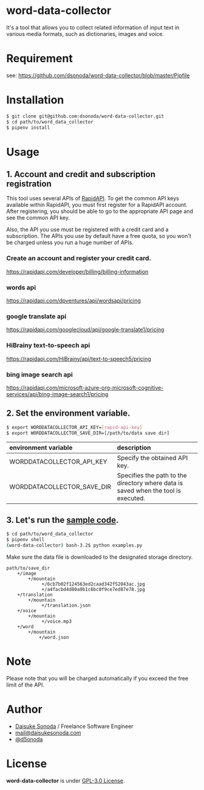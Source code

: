 # word-data-collector
It's a tool that allows you to collect related information of input text in various media formats, such as dictionaries, images and voice.

# Requirement

see: https://github.com/dsonoda/word-data-collector/blob/master/Pipfile

# Installation

```bash
$ git clone git@github.com:dsonoda/word-data-collector.git
$ cd path/to/word_data_collector
$ pipenv install
```

# Usage
## 1. Account and credit and subscription registration  
This tool uses several APIs of [RapidAPI](https://rapidapi.com/). To get the common API keys available within RapidAPI, you must first register for a RapidAPI account. After registering, you should be able to go to the appropriate API page and see the common API key.  
  
Also, the API you use must be registered with a credit card and a subscription. The APIs you use by default have a free quota, so you won't be charged unless you run a huge number of APIs.  

### Create an account and register your credit card.  
https://rapidapi.com/developer/billing/billing-information  

### words api  
https://rapidapi.com/dpventures/api/wordsapi/pricing  

### google translate api  
https://rapidapi.com/googlecloud/api/google-translate1/pricing  

### HiBrainy text-to-speech api  
https://rapidapi.com/HiBrainy/api/text-to-speech5/pricing  

### bing image search api  
https://rapidapi.com/microsoft-azure-org-microsoft-cognitive-services/api/bing-image-search1/pricing  


## 2. Set the environment variable.  

```bash
$ export WORDDATACOLLECTOR_API_KEY=[rapid-api-key]
$ export WORDDATACOLLECTOR_SAVE_DIR=[/path/to/data save dir]
```

|environment variable|description|
|:---|:---|
|WORDDATACOLLECTOR_API_KEY|Specify the obtained API key.|
|WORDDATACOLLECTOR_SAVE_DIR|Specifies the path to the directory where data is saved when the tool is executed.|

## 3. Let's run the [sample code](https://github.com/dsonoda/word-data-collector/blob/master/word_data_collector/examples.py).  

```bash
$ cd path/to/word_data_collector
$ pipenv shell
(word-data-collector) bash-3.2$ python examples.py
```

Make sure the data file is downloaded to the designated storage directory.

```
path/to/save_dir
    +/image
        +/mountain
             +/6cb7b02f124563ed2caad342f52043ac.jpg
             +/a4facbd4d80a9b1c6bc0f9ce7ed87e78.jpg
    +/translation
        +/mountain
             +/translation.json
    +/voice
        +/mountain
             +/voice.mp3
    +/word
        +/mountain
            +/word.json
```

# Note
Please note that you will be charged automatically if you exceed the free limit of the API.  
 
# Author
* [Daisuke Sonoda](https://daisukesonoda.com/) / Freelance Software Engineer  
* [mail@daisukesonoda.com](mail@daisukesonoda.com)  
* [@d5onoda](https://twitter.com/d5onoda)  
 
# License
**word-data-collector** is under [GPL-3.0 License](https://github.com/dsonoda/word-data-collector/blob/master/LICENSE).
